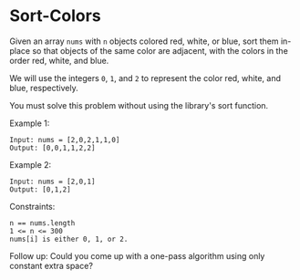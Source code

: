 # Sort-Colors

Given an array ```nums``` with ```n``` objects colored red, white, or blue, sort them in-place so that objects of the same color are adjacent, with the colors in the order red, white, and blue.

We will use the integers ```0```, ```1```, and ```2``` to represent the color red, white, and blue, respectively.

You must solve this problem without using the library's sort function.

 

Example 1:
```
Input: nums = [2,0,2,1,1,0]
Output: [0,0,1,1,2,2]
```

Example 2:
```
Input: nums = [2,0,1]
Output: [0,1,2]
``` 

Constraints:
```
n == nums.length
1 <= n <= 300
nums[i] is either 0, 1, or 2.
``` 

Follow up: Could you come up with a one-pass algorithm using only constant extra space?
